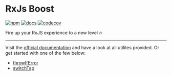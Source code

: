 # RxJs Boost

[![npm](https://img.shields.io/npm/v/rxjs-boost)](https://https://www.npmjs.com/package/rxjs-boost)
[![docs](https://img.shields.io/badge/docs-rxjs--boost.vercel.app-blueviolet)](https://rxjs-boost.vercel.app/)
[![codecov](https://codecov.io/gh/NiklasPor/rxjs-boost/branch/master/graph/badge.svg)](https://codecov.io/gh/NiklasPor/rxjs-boost)

Fire up your RxJS experience to a new level 🔥

---

Visit the [official documentation](https://rxjs-boost.vercel.app) and have a look at all utilites provided. Or get started with one of the few below:

- [throwIfError](https://rxjs-boost.vercel.app/modules/_throw_if_error_.html)
- [switchTap](https://rxjs-boost.vercel.app/modules/_switch_tap_.html)
